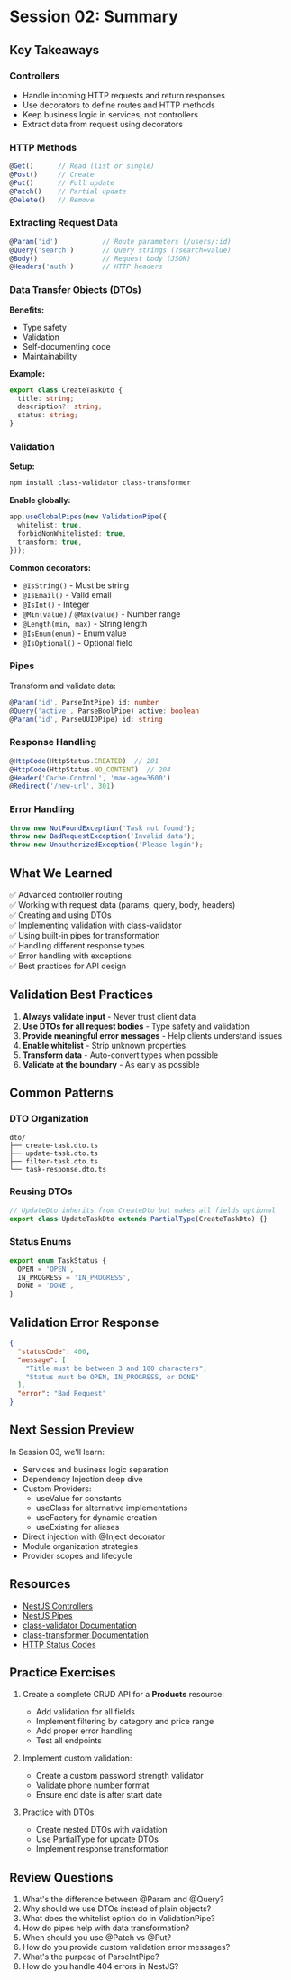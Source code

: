 # Session 02: Summary

## Key Takeaways

### Controllers
- Handle incoming HTTP requests and return responses
- Use decorators to define routes and HTTP methods
- Keep business logic in services, not controllers
- Extract data from request using decorators

### HTTP Methods
```typescript
@Get()      // Read (list or single)
@Post()     // Create
@Put()      // Full update
@Patch()    // Partial update
@Delete()   // Remove
```

### Extracting Request Data

```typescript
@Param('id')           // Route parameters (/users/:id)
@Query('search')       // Query strings (?search=value)
@Body()                // Request body (JSON)
@Headers('auth')       // HTTP headers
```

### Data Transfer Objects (DTOs)

**Benefits:**
- Type safety
- Validation
- Self-documenting code
- Maintainability

**Example:**
```typescript
export class CreateTaskDto {
  title: string;
  description?: string;
  status: string;
}
```

### Validation

**Setup:**
```bash
npm install class-validator class-transformer
```

**Enable globally:**
```typescript
app.useGlobalPipes(new ValidationPipe({
  whitelist: true,
  forbidNonWhitelisted: true,
  transform: true,
}));
```

**Common decorators:**
- `@IsString()` - Must be string
- `@IsEmail()` - Valid email
- `@IsInt()` - Integer
- `@Min(value)` / `@Max(value)` - Number range
- `@Length(min, max)` - String length
- `@IsEnum(enum)` - Enum value
- `@IsOptional()` - Optional field

### Pipes

Transform and validate data:

```typescript
@Param('id', ParseIntPipe) id: number
@Query('active', ParseBoolPipe) active: boolean
@Param('id', ParseUUIDPipe) id: string
```

### Response Handling

```typescript
@HttpCode(HttpStatus.CREATED)  // 201
@HttpCode(HttpStatus.NO_CONTENT)  // 204
@Header('Cache-Control', 'max-age=3600')
@Redirect('/new-url', 301)
```

### Error Handling

```typescript
throw new NotFoundException('Task not found');
throw new BadRequestException('Invalid data');
throw new UnauthorizedException('Please login');
```

## What We Learned

✅ Advanced controller routing  
✅ Working with request data (params, query, body, headers)  
✅ Creating and using DTOs  
✅ Implementing validation with class-validator  
✅ Using built-in pipes for transformation  
✅ Handling different response types  
✅ Error handling with exceptions  
✅ Best practices for API design  

## Validation Best Practices

1. **Always validate input** - Never trust client data
2. **Use DTOs for all request bodies** - Type safety and validation
3. **Provide meaningful error messages** - Help clients understand issues
4. **Enable whitelist** - Strip unknown properties
5. **Transform data** - Auto-convert types when possible
6. **Validate at the boundary** - As early as possible

## Common Patterns

### DTO Organization
```
dto/
├── create-task.dto.ts
├── update-task.dto.ts
├── filter-task.dto.ts
└── task-response.dto.ts
```

### Reusing DTOs
```typescript
// UpdateDto inherits from CreateDto but makes all fields optional
export class UpdateTaskDto extends PartialType(CreateTaskDto) {}
```

### Status Enums
```typescript
export enum TaskStatus {
  OPEN = 'OPEN',
  IN_PROGRESS = 'IN_PROGRESS',
  DONE = 'DONE',
}
```

## Validation Error Response

```json
{
  "statusCode": 400,
  "message": [
    "Title must be between 3 and 100 characters",
    "Status must be OPEN, IN_PROGRESS, or DONE"
  ],
  "error": "Bad Request"
}
```

## Next Session Preview

In Session 03, we'll learn:
- Services and business logic separation
- Dependency Injection deep dive
- Custom Providers:
  - useValue for constants
  - useClass for alternative implementations
  - useFactory for dynamic creation
  - useExisting for aliases
- Direct injection with @Inject decorator
- Module organization strategies
- Provider scopes and lifecycle

## Resources

- [NestJS Controllers](https://docs.nestjs.com/controllers)
- [NestJS Pipes](https://docs.nestjs.com/pipes)
- [class-validator Documentation](https://github.com/typestack/class-validator)
- [class-transformer Documentation](https://github.com/typestack/class-transformer)
- [HTTP Status Codes](https://developer.mozilla.org/en-US/docs/Web/HTTP/Status)

## Practice Exercises

1. Create a complete CRUD API for a **Products** resource:
   - Add validation for all fields
   - Implement filtering by category and price range
   - Add proper error handling
   - Test all endpoints

2. Implement custom validation:
   - Create a custom password strength validator
   - Validate phone number format
   - Ensure end date is after start date

3. Practice with DTOs:
   - Create nested DTOs with validation
   - Use PartialType for update DTOs
   - Implement response transformation

## Review Questions

1. What's the difference between @Param and @Query?
2. Why should we use DTOs instead of plain objects?
3. What does the whitelist option do in ValidationPipe?
4. How do pipes help with data transformation?
5. When should you use @Patch vs @Put?
6. How do you provide custom validation error messages?
7. What's the purpose of ParseIntPipe?
8. How do you handle 404 errors in NestJS?
